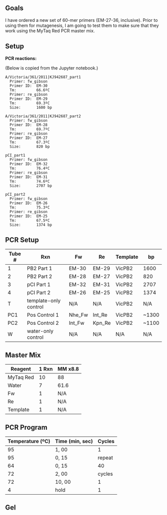 ## Goals

I have ordered a new set of 60-mer primers (EM-27-36, inclusive). Prior to using them for mutagenesis, I am going to test them to make sure that they work using the MyTaq Red PCR master mix.


## Setup

**PCR reactions:**

(Below is copied from the Jupyter notebook.)

    A/Victoria/361/2011|KJ942687_part1
      Primer: fw_gibson
      Primer ID:  EM-30
      Tm:         66.6ºC
      Primer: re_gibson
      Primer ID:  EM-29
      Tm:         69.3ºC
      Size:       1600 bp

    A/Victoria/361/2011|KJ942687_part2
      Primer: fw_gibson
      Primer ID:  EM-28
      Tm:         69.7ºC
      Primer: re_gibson
      Primer ID:  EM-27
      Tm:         67.3ºC
      Size:       820 bp

    pCI_part1
      Primer: fw_gibson
      Primer ID:  EM-32
      Tm:         76.4ºC
      Primer: re_gibson
      Primer ID:  EM-31
      Tm:         74.6ºC
      Size:       2707 bp

    pCI_part2
      Primer: fw_gibson
      Primer ID:  EM-26
      Tm:         75.3ºC
      Primer: re_gibson
      Primer ID:  EM-25
      Tm:         67.5ºC
      Size:       1374 bp

## PCR Setup

| Tube # | Rxn                   | Fw     | Re     | Template | bp    |
|--------|-----------------------|--------|--------|----------|-------|
| 1      | PB2 Part 1            | EM-30  | EM-29  | VicPB2   | 1600  |
| 2      | PB2 Part 2            | EM-28  | EM-27  | VicPB2   | 820   |
| 3      | pCI Part 1            | EM-32  | EM-31  | VicPB2   | 2707  |
| 4      | pCI Part 2            | EM-26  | EM-25  | VicPB2   | 1374  |
| T      | template-only control | N/A    | N/A    | VicPB2   | N/A   |
| PC1    | Pos Control 1         | Nhe_Fw | Int_Re | VicPB2   | ~1300 |
| PC2    | Pos Control 2         | Int_Fw | Kpn_Re | VicPB2   | ~1100 |
| W      | water-only control    | N/A    | N/A    | N/A      | N/A   |

## Master Mix

| Reagent   | 1 Rxn | MM x8.8 |
|-----------|-------|---------|
| MyTaq Red | 10    | 88      |
| Water     | 7     | 61.6    |
| Fw        | 1     | N/A     |
| Re        | 1     | N/A     |
| Template  | 1     | N/A     |

## PCR Program

Temperature (ºC)  |  Time (min, sec)  | Cycles  
------------------|-------------------|--------
95                | 1, 00             | 1
95                | 0, 15             | repeat
64                | 0, 15             | 40
72                | 2, 00             | cycles
72                | 10, 00            | 1
4                 | hold              | 1

## Gel
